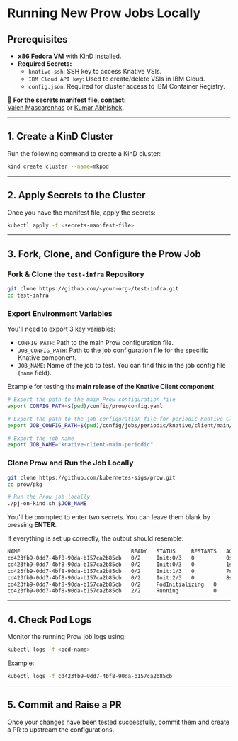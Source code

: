 # Running New Prow Jobs Locally  

## Prerequisites  

- **x86 Fedora VM** with KinD installed.  
- **Required Secrets:**  
  - `knative-ssh`: SSH key to access Knative VSIs.  
  - `IBM Cloud API key`: Used to create/delete VSIs in IBM Cloud.  
  - `config.json`: Required for cluster access to IBM Container Registry.  

📌 **For the secrets manifest file, contact:**  
[Valen Mascarenhas](mailto:Valen.Mascarenhas@ibm.com) or [Kumar Abhishek](mailto:Kumar.Abhishek2@ibm.com).  

---

## 1. Create a KinD Cluster  

Run the following command to create a KinD cluster:  

```bash
kind create cluster --name=mkpod
```  

---

## 2. Apply Secrets to the Cluster  

Once you have the manifest file, apply the secrets:  

```bash
kubectl apply -f <secrets-manifest-file>
```  

---

## 3. Fork, Clone, and Configure the Prow Job  

### Fork & Clone the `test-infra` Repository  

```bash
git clone https://github.com/<your-org>/test-infra.git
cd test-infra
```

### Export Environment Variables  

You'll need to export 3 key variables:  

- `CONFIG_PATH`: Path to the main Prow configuration file.  
- `JOB_CONFIG_PATH`: Path to the job configuration file for the specific Knative component.  
- `JOB_NAME`: Name of the job to test. You can find this in the job config file (`name` field).  

Example for testing the **main release of the Knative Client component**:  

```bash
# Export the path to the main Prow configuration file
export CONFIG_PATH=$(pwd)/config/prow/config.yaml

# Export the path to the job configuration file for periodic Knative Client jobs
export JOB_CONFIG_PATH=$(pwd)/config/jobs/periodic/knative/client/main/client-main.gen.yaml

# Export the job name
export JOB_NAME="knative-client-main-periodic"
```

### Clone Prow and Run the Job Locally  

```bash
git clone https://github.com/kubernetes-sigs/prow.git
cd prow/pkg

# Run the Prow job locally
./pj-on-kind.sh $JOB_NAME
```

You'll be prompted to enter two secrets. You can leave them blank by pressing **ENTER**.  

If everything is set up correctly, the output should resemble:  

```bash
NAME                                   READY   STATUS     RESTARTS   AGE
cd423fb9-0dd7-4bf8-90da-b157ca2b85cb   0/2     Init:0/3   0          0s
cd423fb9-0dd7-4bf8-90da-b157ca2b85cb   0/2     Init:0/3   0          1s
cd423fb9-0dd7-4bf8-90da-b157ca2b85cb   0/2     Init:1/3   0          7s
cd423fb9-0dd7-4bf8-90da-b157ca2b85cb   0/2     Init:2/3   0          8s
cd423fb9-0dd7-4bf8-90da-b157ca2b85cb   0/2     PodInitializing   0          9s
cd423fb9-0dd7-4bf8-90da-b157ca2b85cb   2/2     Running           0          10s
```

---

## 4. Check Pod Logs  

Monitor the running Prow job logs using:  

```bash
kubectl logs -f <pod-name>
```

Example:
```bash
kubectl logs -f cd423fb9-0dd7-4bf8-90da-b157ca2b85cb
```

---

## 5. Commit and Raise a PR  

Once your changes have been tested successfully, commit them and create a PR to upstream the configurations.

